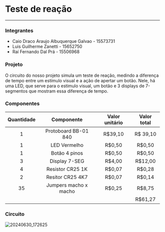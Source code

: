 # Teste de reação
---
### Integrantes
* Caio Draco Araujo Albuquerque Galvao - 15573731
* Luis Guilherme Zanetti - 15652750	
* Raí Fernando Dal Prá - 15506968


### Projeto

O circuito do nosso projeto simula um teste de reação, medindo a diferença de tempo entre um estímulo visual e a ação de apertar um botão. Nele, há uma LED, que serve para o estimulo visual, um botão e 3 displays de 7-segmentos que mostram essa diferença de tempo.

### Componentes

| Quantidade    | Componente    | Valor unitário  | Valor total |
| :-------------:|:-------------:| :-----:|:----:|
| 1            | Protoboard BB-01 840 | R$39,10 |R$ 39,10 |
| 1           | LED Vermelho      |   R$0,50 |R$0,50  |
| 1           | Botão 4 pinos    |    R$0,50 | R$0,50 |
| 3            | Display 7-SEG |   R$4,00 |R$12,00 |
| 4            | Resistor CR25 1K |    R$0,07 |R$0,28 |
| 2            | Resitor CR25 4K7     |   R$0,07 |R$0,14  |
| 35            | Jumpers macho x macho|    R$0,25 |R$8,75 |
|             |   |    |R$61,27 |

### Circuito 

![20240630_172625](https://github.com/raifernando/eletronica-usp/assets/123335088/8612a8ea-bde4-4fe2-80f2-f7aca293238c)
